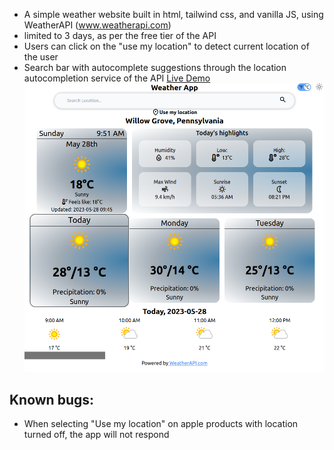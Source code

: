 -   A simple weather website built in html, tailwind css, and vanilla JS, using WeatherAPI (www.weatherapi.com)
-   limited to 3 days, as per the free tier of the API
-   Users can click on the "use my location" to detect current location of the user
-   Search bar with autocomplete suggestions through the location autocompletion service of the API
[Live Demo](https://razm123.github.io/Weather-App/)
[![Preview](images/preview.png)](https://razm123.github.io/Weather-App/)
## Known bugs:
- When selecting "Use my location" on apple products with location turned off, the app will not respond
